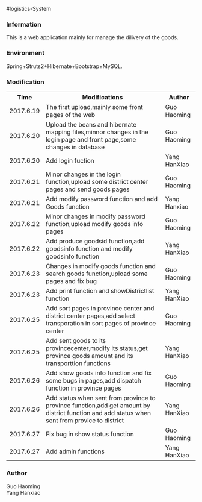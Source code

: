 #logistics-System
<h3>Information</h3>
<p>This is a web application mainly for manage the dilivery of the goods. </p>

<h3>Environment</h3>
<p>Spring+Struts2+Hibernate+Bootstrap+MySQL.</p>

<h3>Modification</h3>
<table>
<tr>
<th>Time</th>
<th>Modifications</th>
<th>Author</th>
</tr>
<tr>
<td>2017.6.19</td>
<td>The first upload,mainly some front pages of the web</td>
<td>Guo Haoming</td>
</tr>
<tr>
<td>2017.6.20</td>
<td>Upload the beans and hibernate mapping files,minnor changes in the login page and front page,some changes in database</td>
<td>Guo Haoming</td>
</tr>
<tr>
<td>2017.6.20</td>
<td>Add login fuction</td>
<td>Yang HanXiao</td>
</tr>
<tr>
<td>2017.6.21</td>
<td>Minor changes in the login function,upload some district center pages and send goods pages</td>
<td>Guo Haoming</td>
</tr>
<tr>
<td>2017.6.21</td>
<td>Add modify password function and add Goods function</td>
<td>Yang Hanxiao</td>
</tr>
<tr>
<td>2017.6.22</td>
<td>Minor changes in modify password function,upload modify goods info pages</td>
<td>Guo Haoming</td>
</tr>
<tr>
<td>2017.6.22</td>
<td>Add produce goodsid function,add goodsinfo function and modify goodsinfo function</td>
<td>Yang HanXiao</td>
</tr>
<tr>
<td>2017.6.23</td>
<td>Changes in modify goods function and search goods function,upload some pages and fix bug</td>
<td>Guo Haoming</td>
</tr>
<tr>
<td>2017.6.23</td>
<td>Add print function and showDistrictlist function</td>
<td>Yang HanXiao</td>
</tr>
<tr>
<td>2017.6.25</td>
<td>Add sort pages in province center and district center pages,add select transporation in sort pages of province center</td>
<td>Guo Haoming</td>
</tr>
<tr>
<td>2017.6.25</td>
<td>Add sent goods to its provincecenter,modify its status,get province goods amount and its transporttion functions</td>
<td>Yang HanXiao</td>
</tr>
<tr>
<td>2017.6.26</td>
<td>Add show goods info function and fix some bugs in pages,add dispatch function in province pages</td>
<td>Guo Haoming</td>
</tr>
<tr>
<td>2017.6.26</td>
<td>Add status when sent from province to province function,add get amount by district function and add status when sent from provice to district</td>
<td>Yang HanXiao</td>
</tr>
<tr>
<td>2017.6.27</td>
<td>Fix bug in show status function</td>
<td>Guo Haoming</td>
</tr>
<tr>
<td>2017.6.27</td>
<td>Add admin functions</td>
<td>Yang HanXiao</td>
</tr>
</table>

<h3>Author</h3>
<p>
Guo Haoming<br/>
Yang Hanxiao<br/>
</p>
